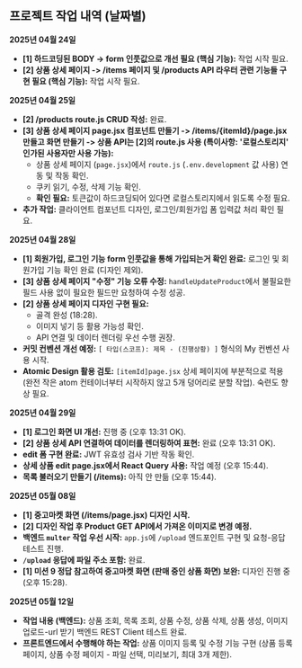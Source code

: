 ## 프로젝트 작업 내역 (날짜별)

**2025년 04월 24일**

- **[1] 하드코딩된 BODY -> form 인풋값으로 개선 필요 (핵심 기능):** 작업 시작 필요.
- **[2] 상품 상세 페이지 -> /items 페이지 및 /products API 라우터 관련 기능들 구현 필요 (핵심 기능):** 작업 시작 필요.

**2025년 04월 25일**

- **[2] /products route.js CRUD 작성:** 완료.
- **[3] 상품 상세 페이지 page.jsx 컴포넌트 만들기 -> /items/{itemId}/page.jsx 만들고 화면 만들기 -> 상품 API는 [2]의 route.js 사용 (특이사항: '로컬스토리지' 인가된 사용자만 사용 가능):**
  - 상품 상세 페이지 (`page.jsx`)에서 `route.js` (`.env.development` 값 사용) 연동 및 작동 확인.
  - 쿠키 읽기, 수정, 삭제 기능 확인.
  - **확인 필요:** 토큰값이 하드코딩되어 있다면 로컬스토리지에서 읽도록 수정 필요.
- **추가 작업:** 클라이언트 컴포넌트 디자인, 로그인/회원가입 폼 입력값 처리 확인 필요.

**2025년 04월 28일**

- **[1] 회원가입, 로그인 기능 form 인풋값을 통해 가입되는거 확인 완료:** 로그인 및 회원가입 기능 확인 완료 (디자인 제외).
- **[3] 상품 상세 페이지 "수정" 기능 오류 수정:** `handleUpdateProduct`에서 불필요한 필드 사용 없이 필요한 필드만 요청하여 수정 성공.
- **[2] 상품 상세 페이지 디자인 구현 필요:**
  - 골격 완성 (18:28).
  - 이미지 넣기 등 활용 가능성 확인.
  - API 연결 및 데이터 렌더링 우선 수행 권장.
- **커밋 컨벤션 개선 예정:** `[ 타입(스코프): 제목 - (진행상황) ]` 형식의 My 컨벤션 사용 시작.
- **Atomic Design 활용 검토:** `[itemId]page.jsx` 상세 페이지에 부분적으로 적용 (완전 작은 atom 컨테이너부터 시작하지 않고 5개 덩어리로 분할 작업). 숙련도 향상 필요.

**2025년 04월 29일**

- **[1] 로그인 화면 UI 개선:** 진행 중 (오후 13:31 OK).
- **[2] 상품 상세 API 연결하여 데이터를 렌더링하여 표현:** 완료 (오후 13:31 OK).
- **edit 폼 구현 완료:** JWT 유효성 검사 기반 작동 확인.
- **상세 상품 edit page.jsx에서 React Query 사용:** 작업 예정 (오후 15:44).
- **목록 불러오기 만들기 (/items):** 아직 안 만듦 (오후 15:44).

**2025년 05월 08일**

- **[1] 중고마켓 화면 (/items/page.jsx) 디자인 시작.**
- **[2] 디자인 작업 후 Product GET API에서 가져온 이미지로 변경 예정.**
- **백엔드 `multer` 작업 우선 시작:** `app.js`에 `/upload` 엔드포인트 구현 및 요청-응답 테스트 진행.
- **`/upload` 응답에 파일 주소 포함:** 완료.
- **[1] 미션 9 정답 참고하여 중고마켓 화면 (판매 중인 상품 화면) 보완:** 디자인 진행 중 (오후 15:28).

**2025년 05월 12일**

- **작업 내용 (백엔드):** 상품 조회, 목록 조회, 상품 수정, 상품 삭제, 상품 생성, 이미지 업로드-url 받기 백엔드 REST Client 테스트 완료.
- **프론트엔드에서 수행해야 하는 작업:** 상품 이미지 등록 및 수정 기능 구현 (상품 등록 페이지, 상품 수정 페이지 - 파일 선택, 미리보기, 최대 3개 제한).
